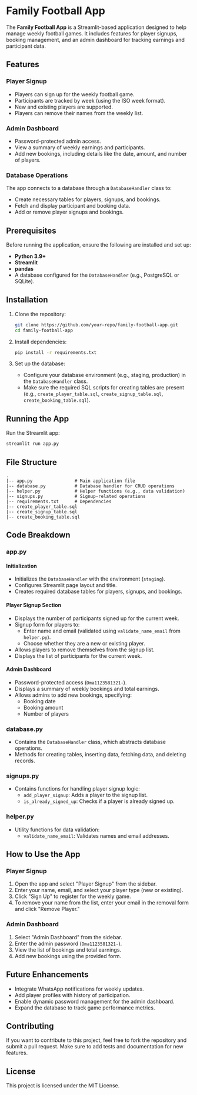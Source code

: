 
# Family Football App

The **Family Football App** is a Streamlit-based application designed to help manage weekly football games. It includes features for player signups, booking management, and an admin dashboard for tracking earnings and participant data.

## Features

### Player Signup
- Players can sign up for the weekly football game.
- Participants are tracked by week (using the ISO week format).
- New and existing players are supported.
- Players can remove their names from the weekly list.

### Admin Dashboard
- Password-protected admin access.
- View a summary of weekly earnings and participants.
- Add new bookings, including details like the date, amount, and number of players.

### Database Operations
The app connects to a database through a `DatabaseHandler` class to:
- Create necessary tables for players, signups, and bookings.
- Fetch and display participant and booking data.
- Add or remove player signups and bookings.

## Prerequisites

Before running the application, ensure the following are installed and set up:

- **Python 3.9+**
- **Streamlit**
- **pandas**
- A database configured for the `DatabaseHandler` (e.g., PostgreSQL or SQLite).

## Installation

1. Clone the repository:
   ```bash
   git clone https://github.com/your-repo/family-football-app.git
   cd family-football-app
   ```

2. Install dependencies:
   ```bash
   pip install -r requirements.txt
   ```

3. Set up the database:
   - Configure your database environment (e.g., staging, production) in the `DatabaseHandler` class.
   - Make sure the required SQL scripts for creating tables are present (e.g., `create_player_table.sql`, `create_signup_table.sql`, `create_booking_table.sql`).

## Running the App

Run the Streamlit app:
```bash
streamlit run app.py
```

## File Structure

```plaintext
.
|-- app.py                # Main application file
|-- database.py           # Database handler for CRUD operations
|-- helper.py             # Helper functions (e.g., data validation)
|-- signups.py            # Signup-related operations
|-- requirements.txt      # Dependencies
|-- create_player_table.sql
|-- create_signup_table.sql
|-- create_booking_table.sql
```

## Code Breakdown

### app.py

#### **Initialization**
- Initializes the `DatabaseHandler` with the environment (`staging`).
- Configures Streamlit page layout and title.
- Creates required database tables for players, signups, and bookings.

#### **Player Signup Section**
- Displays the number of participants signed up for the current week.
- Signup form for players to:
  - Enter name and email (validated using `validate_name_email` from `helper.py`).
  - Choose whether they are a new or existing player.
- Allows players to remove themselves from the signup list.
- Displays the list of participants for the current week.

#### **Admin Dashboard**
- Password-protected access (`Oma1123581321-`).
- Displays a summary of weekly bookings and total earnings.
- Allows admins to add new bookings, specifying:
  - Booking date
  - Booking amount
  - Number of players

### database.py
- Contains the `DatabaseHandler` class, which abstracts database operations.
- Methods for creating tables, inserting data, fetching data, and deleting records.

### signups.py
- Contains functions for handling player signup logic:
  - `add_player_signup`: Adds a player to the signup list.
  - `is_already_signed_up`: Checks if a player is already signed up.

### helper.py
- Utility functions for data validation:
  - `validate_name_email`: Validates names and email addresses.

## How to Use the App

### Player Signup
1. Open the app and select "Player Signup" from the sidebar.
2. Enter your name, email, and select your player type (new or existing).
3. Click "Sign Up" to register for the weekly game.
4. To remove your name from the list, enter your email in the removal form and click "Remove Player."

### Admin Dashboard
1. Select "Admin Dashboard" from the sidebar.
2. Enter the admin password (`Oma1123581321-`).
3. View the list of bookings and total earnings.
4. Add new bookings using the provided form.

## Future Enhancements
- Integrate WhatsApp notifications for weekly updates.
- Add player profiles with history of participation.
- Enable dynamic password management for the admin dashboard.
- Expand the database to track game performance metrics.

## Contributing
If you want to contribute to this project, feel free to fork the repository and submit a pull request. Make sure to add tests and documentation for new features.

## License
This project is licensed under the MIT License.
